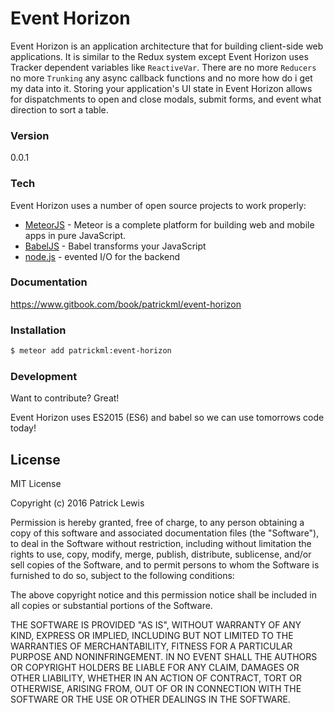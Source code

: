 # Event Horizon

Event Horizon is an application architecture that for building client-side web applications. It is similar to the Redux system except Event Horizon uses Tracker dependent variables like `ReactiveVar`. There are no more `Reducers` no more `Trunking` any async callback functions and no more how do i get my data into it. Storing your application's UI state in Event Horizon allows for dispatchments to open and close modals, submit forms, and event what direction to sort a table. 

### Version
0.0.1

### Tech

Event Horizon uses a number of open source projects to work properly:

* [MeteorJS] - Meteor is a complete platform for building web and mobile apps in pure JavaScript.
* [BabelJS] - Babel transforms your JavaScript
* [node.js] - evented I/O for the backend

### Documentation
https://www.gitbook.com/book/patrickml/event-horizon

### Installation

```sh
$ meteor add patrickml:event-horizon
```


### Development

Want to contribute? Great!

Event Horizon uses ES2015 (ES6) and babel so we can use tomorrows code today!

License
----

MIT License

Copyright (c) 2016 Patrick Lewis

Permission is hereby granted, free of charge, to any person obtaining a copy
of this software and associated documentation files (the "Software"), to deal
in the Software without restriction, including without limitation the rights
to use, copy, modify, merge, publish, distribute, sublicense, and/or sell
copies of the Software, and to permit persons to whom the Software is
furnished to do so, subject to the following conditions:

The above copyright notice and this permission notice shall be included in all
copies or substantial portions of the Software.

THE SOFTWARE IS PROVIDED "AS IS", WITHOUT WARRANTY OF ANY KIND, EXPRESS OR
IMPLIED, INCLUDING BUT NOT LIMITED TO THE WARRANTIES OF MERCHANTABILITY,
FITNESS FOR A PARTICULAR PURPOSE AND NONINFRINGEMENT. IN NO EVENT SHALL THE
AUTHORS OR COPYRIGHT HOLDERS BE LIABLE FOR ANY CLAIM, DAMAGES OR OTHER
LIABILITY, WHETHER IN AN ACTION OF CONTRACT, TORT OR OTHERWISE, ARISING FROM,
OUT OF OR IN CONNECTION WITH THE SOFTWARE OR THE USE OR OTHER DEALINGS IN THE
SOFTWARE.


   [node.js]: <http://nodejs.org>
   [BabelJS]: <http://babeljs.com>
   [MeteorJS]: <http://meteor.com>
